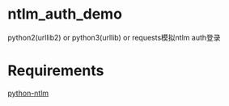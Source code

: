 # ntlm_auth_demo
python2(urllib2) or python3(urllib) or requests模拟ntlm auth登录

Requirements
====
[python-ntlm](https://github.com/mullender/python-ntlm)
